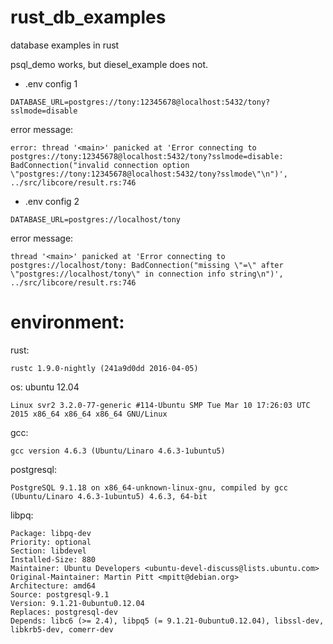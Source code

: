 # rust_db_examples
database examples in rust

psql_demo works, but diesel_example does not.

* .env config 1
```
DATABASE_URL=postgres://tony:12345678@localhost:5432/tony?sslmode=disable
```

error message:
```
error: thread '<main>' panicked at 'Error connecting to postgres://tony:12345678@localhost:5432/tony?sslmode=disable: BadConnection("invalid connection option \"postgres://tony:12345678@localhost:5432/tony?sslmode\"\n")', ../src/libcore/result.rs:746
```

* .env config 2
```
DATABASE_URL=postgres://localhost/tony
```

error message:
```
thread '<main>' panicked at 'Error connecting to postgres://localhost/tony: BadConnection("missing \"=\" after \"postgres://localhost/tony\" in connection info string\n")', ../src/libcore/result.rs:746
```

# environment:
rust: 
```
rustc 1.9.0-nightly (241a9d0dd 2016-04-05)
```

os: ubuntu 12.04
```
Linux svr2 3.2.0-77-generic #114-Ubuntu SMP Tue Mar 10 17:26:03 UTC 2015 x86_64 x86_64 x86_64 GNU/Linux
```

gcc:
```
gcc version 4.6.3 (Ubuntu/Linaro 4.6.3-1ubuntu5) 
```

postgresql: 
```
PostgreSQL 9.1.18 on x86_64-unknown-linux-gnu, compiled by gcc (Ubuntu/Linaro 4.6.3-1ubuntu5) 4.6.3, 64-bit
```

libpq:
```
Package: libpq-dev
Priority: optional
Section: libdevel
Installed-Size: 880
Maintainer: Ubuntu Developers <ubuntu-devel-discuss@lists.ubuntu.com>
Original-Maintainer: Martin Pitt <mpitt@debian.org>
Architecture: amd64
Source: postgresql-9.1
Version: 9.1.21-0ubuntu0.12.04
Replaces: postgresql-dev
Depends: libc6 (>= 2.4), libpq5 (= 9.1.21-0ubuntu0.12.04), libssl-dev, libkrb5-dev, comerr-dev
```
